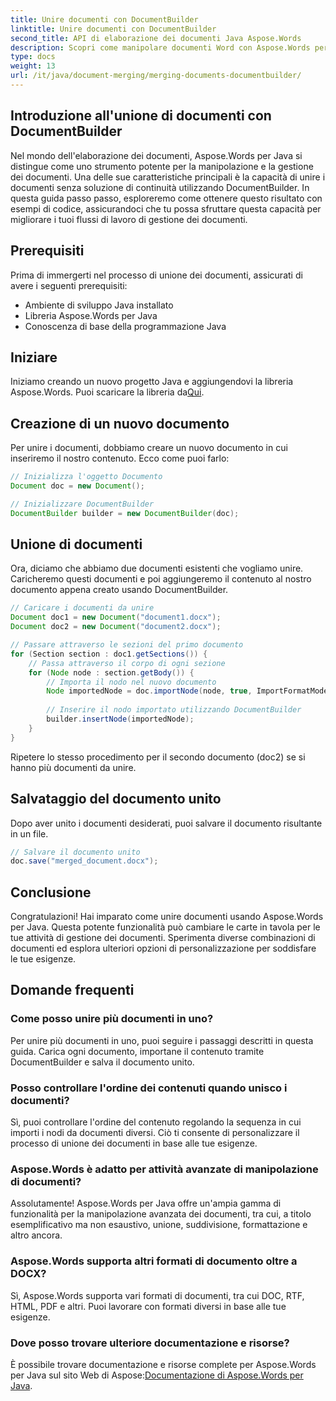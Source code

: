 ```yaml
---
title: Unire documenti con DocumentBuilder
linktitle: Unire documenti con DocumentBuilder
second_title: API di elaborazione dei documenti Java Aspose.Words
description: Scopri come manipolare documenti Word con Aspose.Words per Java. Crea, modifica, unisci e converti documenti a livello di programmazione in Java.
type: docs
weight: 13
url: /it/java/document-merging/merging-documents-documentbuilder/
---
```


## Introduzione all'unione di documenti con DocumentBuilder

Nel mondo dell'elaborazione dei documenti, Aspose.Words per Java si distingue come uno strumento potente per la manipolazione e la gestione dei documenti. Una delle sue caratteristiche principali è la capacità di unire i documenti senza soluzione di continuità utilizzando DocumentBuilder. In questa guida passo passo, esploreremo come ottenere questo risultato con esempi di codice, assicurandoci che tu possa sfruttare questa capacità per migliorare i tuoi flussi di lavoro di gestione dei documenti.

## Prerequisiti

Prima di immergerti nel processo di unione dei documenti, assicurati di avere i seguenti prerequisiti:

- Ambiente di sviluppo Java installato
- Libreria Aspose.Words per Java
- Conoscenza di base della programmazione Java

## Iniziare

 Iniziamo creando un nuovo progetto Java e aggiungendovi la libreria Aspose.Words. Puoi scaricare la libreria da[Qui](https://releases.aspose.com/words/java/).

## Creazione di un nuovo documento

Per unire i documenti, dobbiamo creare un nuovo documento in cui inseriremo il nostro contenuto. Ecco come puoi farlo:

```java
// Inizializza l'oggetto Documento
Document doc = new Document();

// Inizializzare DocumentBuilder
DocumentBuilder builder = new DocumentBuilder(doc);
```

## Unione di documenti

Ora, diciamo che abbiamo due documenti esistenti che vogliamo unire. Caricheremo questi documenti e poi aggiungeremo il contenuto al nostro documento appena creato usando DocumentBuilder.

```java
// Caricare i documenti da unire
Document doc1 = new Document("document1.docx");
Document doc2 = new Document("document2.docx");

// Passare attraverso le sezioni del primo documento
for (Section section : doc1.getSections()) {
    // Passa attraverso il corpo di ogni sezione
    for (Node node : section.getBody()) {
        // Importa il nodo nel nuovo documento
        Node importedNode = doc.importNode(node, true, ImportFormatMode.KEEP_SOURCE_FORMATTING);
        
        // Inserire il nodo importato utilizzando DocumentBuilder
        builder.insertNode(importedNode);
    }
}
```

Ripetere lo stesso procedimento per il secondo documento (doc2) se si hanno più documenti da unire.

## Salvataggio del documento unito

Dopo aver unito i documenti desiderati, puoi salvare il documento risultante in un file.

```java
// Salvare il documento unito
doc.save("merged_document.docx");
```

## Conclusione

Congratulazioni! Hai imparato come unire documenti usando Aspose.Words per Java. Questa potente funzionalità può cambiare le carte in tavola per le tue attività di gestione dei documenti. Sperimenta diverse combinazioni di documenti ed esplora ulteriori opzioni di personalizzazione per soddisfare le tue esigenze.

## Domande frequenti

### Come posso unire più documenti in uno?

Per unire più documenti in uno, puoi seguire i passaggi descritti in questa guida. Carica ogni documento, importane il contenuto tramite DocumentBuilder e salva il documento unito.

### Posso controllare l'ordine dei contenuti quando unisco i documenti?

Sì, puoi controllare l'ordine del contenuto regolando la sequenza in cui importi i nodi da documenti diversi. Ciò ti consente di personalizzare il processo di unione dei documenti in base alle tue esigenze.

### Aspose.Words è adatto per attività avanzate di manipolazione di documenti?

Assolutamente! Aspose.Words per Java offre un'ampia gamma di funzionalità per la manipolazione avanzata dei documenti, tra cui, a titolo esemplificativo ma non esaustivo, unione, suddivisione, formattazione e altro ancora.

### Aspose.Words supporta altri formati di documento oltre a DOCX?

Sì, Aspose.Words supporta vari formati di documenti, tra cui DOC, RTF, HTML, PDF e altri. Puoi lavorare con formati diversi in base alle tue esigenze.

### Dove posso trovare ulteriore documentazione e risorse?

 È possibile trovare documentazione e risorse complete per Aspose.Words per Java sul sito Web di Aspose:[Documentazione di Aspose.Words per Java](https://reference.aspose.com/words/java/).